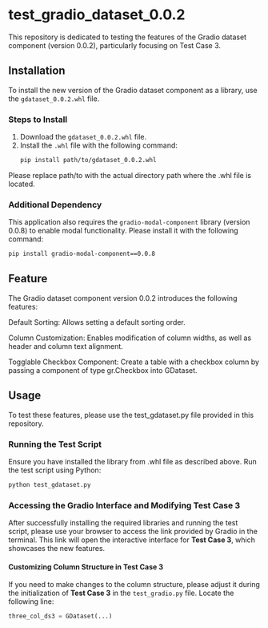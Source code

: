 # test_gradio_dataset_0.0.2
This repository is dedicated to testing the features of the Gradio dataset component (version 0.0.2), particularly focusing on Test Case 3. 
## Installation

To install the new version of the Gradio dataset component as a library, use the `gdataset_0.0.2.whl` file.

### Steps to Install
1. Download the `gdataset_0.0.2.whl` file.
2. Install the `.whl` file with the following command:
   ```bash
   pip install path/to/gdataset_0.0.2.whl
   ```
Please replace path/to with the actual directory path where the .whl file is located.

### Additional Dependency

This application also requires the `gradio-modal-component` library (version 0.0.8) to enable modal functionality. Please install it with the following command:

  ```bash
  pip install gradio-modal-component==0.0.8
  ```

## Feature

The Gradio dataset component version 0.0.2 introduces the following features:

Default Sorting: Allows setting a default sorting order.

Column Customization: Enables modification of column widths, as well as header and column text alignment.

Togglable Checkbox Component: Create a table with a checkbox column by passing a component of type gr.Checkbox into GDataset.

## Usage

To test these features, please use the test_gdataset.py file provided in this repository.

### Running the Test Script
Ensure you have installed the library from .whl file as described above.
Run the test script using Python:
   ```bash
   python test_gdataset.py
   ```

### Accessing the Gradio Interface and Modifying Test Case 3

After successfully installing the required libraries and running the test script, please use your browser to access the link provided by Gradio in the terminal. This link will open the interactive interface for **Test Case 3**, which showcases the new features.

#### Customizing Column Structure in Test Case 3

If you need to make changes to the column structure, please adjust it during the initialization of **Test Case 3** in the `test_gradio.py` file. Locate the following line:

```python
three_col_ds3 = GDataset(...)
```
